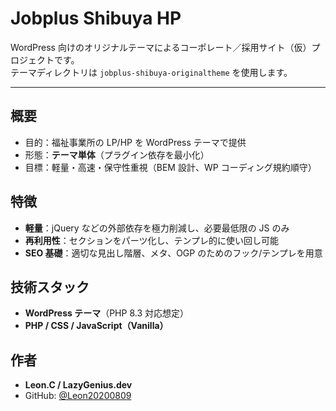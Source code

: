 # Jobplus Shibuya HP

WordPress 向けのオリジナルテーマによるコーポレート／採用サイト（仮）プロジェクトです。  
テーマディレクトリは `jobplus-shibuya-originaltheme` を使用します。

---

## 概要
- 目的：福祉事業所の LP/HP を WordPress テーマで提供
- 形態：**テーマ単体**（プラグイン依存を最小化）
- 目標：軽量・高速・保守性重視（BEM 設計、WP コーディング規約順守）

## 特徴
- **軽量**：jQuery などの外部依存を極力削減し、必要最低限の JS のみ
- **再利用性**：セクションをパーツ化し、テンプレ的に使い回し可能
- **SEO 基礎**：適切な見出し階層、メタ、OGP のためのフック/テンプレを用意

## 技術スタック
- **WordPress テーマ**（PHP 8.3 対応想定）
- **PHP / CSS / JavaScript（Vanilla）**

## 作者
- **Leon.C / LazyGenius.dev**
- GitHub: [@Leon20200809](https://github.com/Leon20200809)
